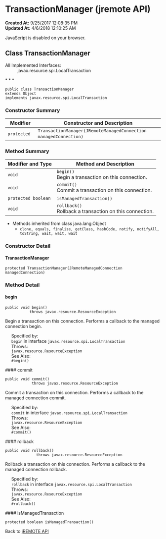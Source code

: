 # TransactionManager (jremote API)

**Created At:** 9/25/2017 12:08:35 PM  
**Updated At:** 4/6/2018 12:10:25 AM  

<script type="text/javascript"><!--
    try {
        if (location.href.indexOf('is-external=true') == -1) {
            parent.document.title="TransactionManager (jremote   API)";
        }
    }
    catch(err) {
    }
//-->
var methods = {"i0":10,"i1":10,"i2":10,"i3":10};
var tabs = {65535:["t0","All Methods"],2:["t2","Instance Methods"],8:["t4","Concrete Methods"]};
var altColor = "altColor";
var rowColor = "rowColor";
var tableTab = "tableTab";
var activeTableTab = "activeTableTab";</script><noscript><div>JavaScript is disabled on your browser.</div></noscript><!-- ========= START OF TOP NAVBAR ======= -->
<!--   -->

## Class TransactionManager

<dl><dt>All Implemented Interfaces:</dt><dd>javax.resource.spi.LocalTransaction</dd></dl>
* * *


```
public class TransactionManager
extends Object
implements javax.resource.spi.LocalTransaction
```

<!--   -->

### Constructor Summary


| Modifier<br> | Constructor and Description<br> |
| --- | --- |
| `protected `<br> | `TransactionManager(JRemoteManagedConnection managedConnection)` <br> |




<!--   -->

### Method Summary


| Modifier and Type<br> | Method and Description<br> |
| --- | --- |
| `void`<br> | `begin()`<br>Begin a transaction on this connection.<br> |
| `void`<br> | `commit()`<br>Commit a transaction on this connection.<br> |
| `protected boolean`<br> | `isManagedTransaction()` <br> |
| `void`<br> | `rollback()`<br>Rollback a transaction on this connection.<br> |


- <!--   -->Methods inherited from class java.lang.Object
    - `clone, equals, finalize, getClass, hashCode, notify, notifyAll, toString, wait, wait, wait`

<!--   -->

### Constructor Detail
<!--   -->
#### TransactionManager

```
protected TransactionManager(JRemoteManagedConnection managedConnection)
```
<!-- ============ METHOD DETAIL ========== -->
<!--   -->

### 


### Method Detail
<!--   -->
#### begin

```
public void begin()
           throws javax.resource.ResourceException
```

Begin a transaction on this connection. Performs a callback to the managed connection begin.
<dl><dt style="margin-left: 20px;"><span class="overrideSpecifyLabel">Specified by:</span></dt><dd style="margin-left: 20px;"><code>begin</code> in interface <code>javax.resource.spi.LocalTransaction</code></dd><dt style="margin-left: 20px;"><span class="throwsLabel">Throws:</span></dt><dd style="margin-left: 20px;"><code>javax.resource.ResourceException</code></dd><dt style="margin-left: 20px;"><span class="seeLabel">See Also:</span></dt><dd style="margin-left: 20px;"><code>#begin()</code></dd></dl><!--   -->
#### commit

```
public void commit()
            throws javax.resource.ResourceException
```

Commit a transaction on this connection. Performs a callback to the managed connection commit.
<dl><dt style="margin-left: 20px;"><span class="overrideSpecifyLabel">Specified by:</span></dt><dd style="margin-left: 20px;"><code>commit</code> in interface <code>javax.resource.spi.LocalTransaction</code></dd><dt style="margin-left: 20px;"><span class="throwsLabel">Throws:</span></dt><dd style="margin-left: 20px;"><code>javax.resource.ResourceException</code></dd><dt style="margin-left: 20px;"><span class="seeLabel">See Also:</span></dt><dd style="margin-left: 20px;"><code>#commit()</code></dd></dl><!--   -->
#### rollback

```
public void rollback()
              throws javax.resource.ResourceException
```

Rollback a transaction on this connection. Performs a callback to the managed connection rollback.
<dl><dt style="margin-left: 20px;"><span class="overrideSpecifyLabel">Specified by:</span></dt><dd style="margin-left: 20px;"><code>rollback</code> in interface <code>javax.resource.spi.LocalTransaction</code></dd><dt style="margin-left: 20px;"><span class="throwsLabel">Throws:</span></dt><dd style="margin-left: 20px;"><code>javax.resource.ResourceException</code></dd><dt style="margin-left: 20px;"><span class="seeLabel">See Also:</span></dt><dd style="margin-left: 20px;"><code>#rollback()</code></dd></dl><!--   -->
#### isManagedTransaction

```
protected boolean isManagedTransaction()
```
<!-- ========= END OF CLASS DATA ========= --><!-- ======= START OF BOTTOM NAVBAR ====== -->
<!--   -->

Back to [jREMOTE API](com_jbase_jremote_package-summary)


